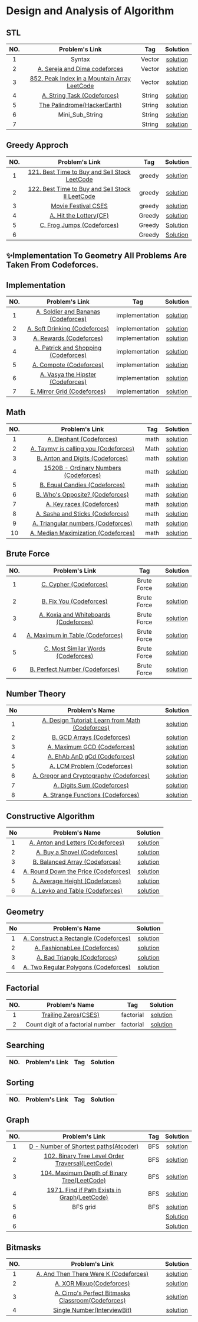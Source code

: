 # Design and Analysis of Algorithm



## STL
|NO.|Problem's Link |Tag |Solution |
|:----:|:-----:|:---:|:-----:|
|1|Syntax|Vector|[solution](https://github.com/Shakil-RU/Algorithm/blob/main/STL/Vector/syntax.cpp)|
|2|[A. Sereja and Dima codeforces](https://codeforces.com/problemset/problem/381/A)|Vector |[solution](https://github.com/Shakil-RU/Algorithm/blob/main/STL/Vector/sereja_and_dima.cpp)|
|3|[852. Peak Index in a Mountain Array LeetCode](https://leetcode.com/problems/peak-index-in-a-mountain-array/)|Vector |[solution](https://github.com/Shakil-RU/Algorithm/blob/main/STL/Vector/mountain_array.cpp)|
|4|[A. String Task (Codeforces)](https://codeforces.com/problemset/problem/118/A)|String|[solution](https://github.com/Shakil-RU/Algorithm/blob/main/STL/String/A.%20String%20Task.cpp)|
|5|[The Palindrome(HackerEarth)](https://www.hackerearth.com/problem/algorithm/the-palindrome-2/?purpose=signup&source=problem-page&update=google)|String|[solution](https://github.com/Shakil-RU/Algorithm/blob/main/STL/String/The%20Palindrome.cpp)|
|6|Mini_Sub_String|String|[solution](https://github.com/Shakil-RU/Algorithm/blob/main/STL/String/Mini_sub_string.cpp)|
|7|[]()|String|[solution]()|


## Greedy Approch
|NO. |Problem's Link |Tag |Solution |
|:---:|:--:|:----:|:--:|
|1|[121. Best Time to Buy and Sell Stock LeetCode](https://leetcode.com/problems/best-time-to-buy-and-sell-stock/)|greedy|[solution](https://github.com/Shakil-RU/Algorithm/blob/main/Greedy/LeetCode_problem121_122_123.cpp)|
|2|[122. Best Time to Buy and Sell Stock II LeetCode](https://leetcode.com/problems/best-time-to-buy-and-sell-stock-ii/)|greedy|[solution](https://github.com/Shakil-RU/Algorithm/blob/main/Greedy/LeetCode_problem121_122_123.cpp)|
|3|[Movie Festival CSES](https://cses.fi/problemset/task/1629)|greedy|[solution](https://github.com/Shakil-RU/Algorithm/blob/main/Greedy/movie_festival.cpp)|
|4|[A. Hit the Lottery(CF)](https://codeforces.com/problemset/problem/996/A)|Greedy|[solution](https://github.com/Shakil-RU/Algorithm/blob/main/winter_vacation/A.%20Hit%20the%20Lottery.cpp)|
|5|[C. Frog Jumps (Codeforces)](https://codeforces.com/contest/1324/problem/C)|Greedy|[Solution](https://github.com/Shakil-RU/Algorithm/blob/main/Greedy/C.%20Frog%20Jumps.cpp)|
|6|[]()|Greedy|[Solution]()|



## ✨Implementation To Geometry All Problems Are Taken From Codeforces.

## Implementation
|NO. |Problem's Link |Tag |Solution |
|:---:|:--:|:----:|:--:|
|1|[A. Soldier and Bananas (Codeforces)](https://codeforces.com/problemset/problem/546/A)|implementation|[solution](https://github.com/Shakil-RU/Algorithm/blob/main/winter_vacation/A.%20Soldair%20and%20Bananas.cpp)|
|2|[A. Soft Drinking (Codeforces)](https://codeforces.com/problemset/problem/151/A)|implementation|[solution](https://github.com/Shakil-RU/Algorithm/blob/main/winter_vacation/A.%20Soft%20Drinking.cpp)|
|3|[A. Rewards (Codeforces)](https://codeforces.com/problemset/problem/448/A)|implementation|[solution](https://github.com/Shakil-RU/Algorithm/blob/main/winter_vacation/A.%20Rewards.cpp)|
|4|[A. Patrick and Shopping (Codeforces)](https://codeforces.com/problemset/problem/599/A)|implementation|[solution](https://github.com/Shakil-RU/Algorithm/blob/main/winter_vacation/A.%20Patrick%20and%20Shopping.cpp)|
|5|[A. Compote (Codeforces)](https://codeforces.com/problemset/problem/746/A)|implementation|[solution](https://github.com/Shakil-RU/Algorithm/blob/main/winter_vacation/A.%20Compote.cpp)|
|6|[A. Vasya the Hipster (Codeforces)](https://codeforces.com/problemset/problem/581/A)|implementation|[solution](https://github.com/Shakil-RU/Algorithm/blob/main/winter_vacation/A.%20Vasya%20The%20Hipster.cpp)|
|7|[E. Mirror Grid (Codeforces)](https://codeforces.com/contest/1703/problem/E)|implementation|[solution](https://github.com/Shakil-RU/Algorithm/blob/main/Implementation/E.%20Mirror%20Grid.cpp)|

## Math
|NO. |Problem's Link |Tag |Solution |
|:---:|:--:|:----:|:--:|
|1|[A. Elephant (Codeforces)](https://codeforces.com/problemset/problem/617/A)|math|[solution](https://github.com/Shakil-RU/Algorithm/blob/main/winter_vacation/A.%20Elephant.cpp)|
|2|[A. Taymyr is calling you (Codeforces)](https://codeforces.com/problemset/problem/764/A)|Math|[solution](https://github.com/Shakil-RU/Algorithm/blob/main/winter_vacation/A.%20Taymyr%20is%20calling%20you.CPP)|
|3|[B. Anton and Digits (Codeforces)](https://codeforces.com/contest/734/problem/B)|math|[solution](https://github.com/Shakil-RU/Algorithm/blob/main/winter_vacation/B.%20Anton%20and%20Digits.cpp)|
|4|[1520B - Ordinary Numbers (Codeforces)](https://codeforces.com/contest/1520/problem/B)|math|[solution](https://github.com/Shakil-RU/Algorithm/blob/main/winter_vacation/B.%20Ordinary%20Numbers.cpp)|
|5|[B. Equal Candies (Codeforces)](https://codeforces.com/problemset/problem/1676/B)|math|[solution](https://github.com/Shakil-RU/Algorithm/blob/main/winter_vacation/B.%20Equal%20Candies.cpp)|
|6|[B. Who's Opposite? (Codeforces)](https://codeforces.com/problemset/problem/1560/B)|math|[solution](https://github.com/Shakil-RU/Algorithm/blob/main/winter_vacation/B.%20Who's%20Opposite%3F.cpp)|
|7|[A. Key races (Codeforces)](https://codeforces.com/problemset/problem/835/A)|math|[solution](https://github.com/Shakil-RU/Algorithm/blob/main/winter_vacation/A.%20Key%20races.cpp)|
|8|[A. Sasha and Sticks (Codeforces)](https://codeforces.com/problemset/problem/832/A)|math|[solution](https://github.com/Shakil-RU/Algorithm/blob/main/winter_vacation/A.%20Sasha%20and%20Sticks.cpp)|
|9|[A. Triangular numbers (Codeforces)](https://codeforces.com/problemset/problem/47/A)|math|[solution](https://github.com/Shakil-RU/Algorithm/blob/main/winter_vacation/A.%20Triangular%20numbers.cpp)|
|10|[A. Median Maximization (Codeforces)](https://codeforces.com/problemset/problem/1566/A)|math|[solution](https://github.com/Shakil-RU/Algorithm/blob/main/winter_vacation/A.%20Median%20Maximization.cpp)|

## Brute Force
|NO. |Problem's Link |Tag |Solution |
|:---:|:--:|:----:|:--:|
|1|[C. Cypher (Codeforces)](https://codeforces.com/problemset/problem/1703/C)|Brute Force|[solution](https://github.com/Shakil-RU/Algorithm/blob/main/winter_vacation/C.%20Cypher.cpp)|
|2|[B. Fix You (Codeforces)](https://codeforces.com/problemset/problem/1391/B)|Brute Force|[solution](https://github.com/Shakil-RU/Algorithm/blob/main/winter_vacation/B.%20Fix%20You.cpp)|
|3|[A. Koxia and Whiteboards (Codeforces)](https://codeforces.com/problemset/problem/1770/A)|Brute Force|[solution](https://github.com/Shakil-RU/Algorithm/blob/main/Brute%20Force/A.%20Koxia%20and%20Whiteboards.cpp)|
|4|[A. Maximum in Table (Codeforces)](https://codeforces.com/problemset/problem/509/A)|Brute Force|[solution](https://github.com/Shakil-RU/Algorithm/blob/main/Brute%20Force/A.%20Maximum%20in%20Table.cpp)|
|5|[C. Most Similar Words (Codeforces)](https://github.com/Shakil-RU/Algorithm/blob/main/Brute%20Force/C.%20Most%20Similar%20Words.cpp)|Brute Force|[solution](https://github.com/Shakil-RU/Algorithm/blob/main/Brute%20Force/C.%20Most%20Similar%20Words.cpp)|
|6|[B. Perfect Number (Codeforces)](https://github.com/mehedihasanshakil7/Design-and-Analysis-of-Algorithms/blob/main/Brute_Force/919B.cpp)|Brute Force|[solution](https://github.com/Shakil-RU/Algorithm/blob/main/Brute%20Force/B.%20Perfect%20Number.cpp)|


## Number Theory
|No|Problem's Name|Solution|
|:---:|:---:|:---:|
|1|[A. Design Tutorial: Learn from Math (Codeforces)](https://codeforces.com/problemset/problem/472/A)|[solution](https://github.com/Shakil-RU/Algorithm/blob/main/Number%20Theory/A.%20Design%20Tutorial:%20Learn%20from%20Math.cpp)|
|2|[B. GCD Arrays (Codeforces)](https://codeforces.com/problemset/problem/1629/B)|[solution](https://github.com/Shakil-RU/Algorithm/blob/main/Number%20Theory/B.%20GCD%20Arrays.cpp)|
|3|[A. Maximum GCD (Codeforces)](https://codeforces.com/problemset/problem/1370/A)|[solution](https://github.com/Shakil-RU/Algorithm/blob/main/Number%20Theory/A.%20Maximum%20GCD.cpp)|
|4|[A. EhAb AnD gCd (Codeforces)](https://codeforces.com/contest/1325/problem/A)|[solution](https://github.com/Shakil-RU/Algorithm/blob/main/Number%20Theory/A.%20EhAb%20AnD%20gCd.cpp)|
|5|[A. LCM Problem (Codeforces)](https://codeforces.com/problemset/problem/1389/A)|[solution](https://github.com/Shakil-RU/Algorithm/blob/main/Number%20Theory/A.%20LCM%20Problem.cpp)|
|6|[A. Gregor and Cryptography (Codeforces)](https://codeforces.com/problemset/problem/1549/A)|[solution](https://github.com/Shakil-RU/Algorithm/blob/main/Number%20Theory/A.%20Gregor%20and%20Cryptography.cpp)|
|7|[A. Digits Sum (Codeforces)](https://codeforces.com/problemset/problem/1553/A)|[solution](https://github.com/Shakil-RU/Algorithm/blob/main/Number%20Theory/A.%20Digits%20Sum.cpp)|
|8|[A. Strange Functions (Codeforces)](https://codeforces.com/problemset/problem/1455/A)|[solution](https://github.com/Shakil-RU/Algorithm/blob/main/Number%20Theory/A.%20Strange%20Functions.cpp)|


## Constructive Algorithm
|No|Problem's Name|Solution|
|:---:|:---:|:---:|
|1|[A. Anton and Letters (Codeforces)](https://codeforces.com/problemset/problem/443/A)|[solution](https://github.com/Shakil-RU/Algorithm/blob/main/Constructive%20Algorithm/A.%20Anton%20and%20Letters.cpp)|
|2|[A. Buy a Shovel (Codeforces)](https://codeforces.com/problemset/problem/732/A)|[solution](https://github.com/Shakil-RU/Algorithm/blob/main/Constructive%20Algorithm/A.%20Buy%20a%20Shovel.cpp)|
|3|[B. Balanced Array (Codeforces)](https://codeforces.com/problemset/problem/1343/B)|[solution](https://github.com/Shakil-RU/Algorithm/blob/main/Constructive%20Algorithm/B.%20Balanced%20Array.cpp)|
|4|[A. Round Down the Price (Codeforces)](https://codeforces.com/problemset/problem/1702/A)|[solution](https://github.com/Shakil-RU/Algorithm/blob/main/Constructive%20Algorithm/A.%20Round%20Down%20the%20Price.cpp)|
|5|[A. Average Height (Codeforces)](https://codeforces.com/problemset/problem/1509/A)|[solution](https://github.com/Shakil-RU/Algorithm/blob/main/Constructive%20Algorithm/A.%20Average%20Height.cpp)|
|6|[A. Levko and Table (Codeforces)](https://codeforces.com/problemset/problem/361/A)|[solution](https://github.com/Shakil-RU/Algorithm/blob/main/Constructive%20Algorithm/A.%20Levko%20and%20Table.cpp)|


## Geometry
|No|Problem's Name|Solution|
|:---:|:---:|:---:|
|1|[A. Construct a Rectangle (Codeforces)](https://codeforces.com/problemset/problem/1622/A)|[solution](https://github.com/Shakil-RU/Algorithm/blob/main/Geometry/A.%20Construct%20a%20Rectangle.cpp)|
|2|[A. FashionabLee (Codeforces)](https://codeforces.com/problemset/problem/1369/A)|[solution](https://github.com/Shakil-RU/Algorithm/blob/main/Geometry/A.%20FashionabLee.cpp)|
|3|[A. Bad Triangle (Codeforces)](https://codeforces.com/problemset/problem/1398/A)|[solution](https://github.com/Shakil-RU/Algorithm/blob/main/Geometry/A.%20Bad%20Triangle.cpp)|
|4|[A. Two Regular Polygons (Codeforces)](https://codeforces.com/problemset/problem/1312/A)|[solution](https://github.com/Shakil-RU/Algorithm/blob/main/Geometry/A.%20Two%20Regular%20Polygons.cpp)|



## Factorial
|NO.|Problem's Name|Tag |Solution |
|:----:|:-----:|:---:|:-----:|
|1|[Trailing Zeros(CSES)](https://cses.fi/problemset/task/1618)|factorial|[solution](https://github.com/Shakil-RU/Algorithm/blob/main/factorial/trailing_zero.cpp)|
|2|Count digit of a factorial number|factorial|[solution](https://github.com/Shakil-RU/Algorithm/blob/main/factorial/count_digit_of_factorial_number.cpp)|


## Searching
|NO.|Problem's Link |Tag |Solution |
|:----:|:-----:|:---:|:-----:|


## Sorting
|NO.|Problem's Link |Tag |Solution |
|:----:|:-----:|:---:|:-----:|

## Graph
|NO. |Problem's Link |Tag |Solution |
|:---:|:--:|:----:|:--:|
|1|[D - Number of Shortest paths(Atcoder)](https://atcoder.jp/contests/abc211/tasks/abc211_d)|BFS|[solution](https://github.com/Shakil-RU/Algorithm/blob/main/Graph/D%20-%20Number%20of%20Shortest%20paths%20.cpp)|
|2|[102. Binary Tree Level Order Traversal(LeetCode)](https://leetcode.com/problems/binary-tree-level-order-traversal/)|BFS|[solution](https://github.com/Shakil-RU/Algorithm/blob/main/Graph/102.%20Binary%20Tree%20Level%20Order%20Traversal.cpp)|
|3|[104. Maximum Depth of Binary Tree(LeetCode)](https://leetcode.com/problems/maximum-depth-of-binary-tree/description/)|BFS|[solution](https://github.com/Shakil-RU/Algorithm/blob/main/Graph/104.%20Maximum%20Depth%20of%20Binary%20Tree.cpp)|
|4|[1971. Find if Path Exists in Graph(LeetCode)](https://leetcode.com/problems/find-if-path-exists-in-graph/description/)|BFS|[solution](https://github.com/Shakil-RU/Algorithm/blob/main/Graph/1971.%20Find%20if%20Path%20Exists%20in%20Graph.cpp)|
|5|BFS grid|BFS|[solution](https://github.com/Shakil-RU/Algorithm/blob/main/Graph/bfs_grid.cpp)|
|6|[]()||[Solution]()|
|6|[]()||[Solution]()|


## Bitmasks
|NO. |Problem's Link|Solution |
|:---:|:--:|:--:|
|1|[A. And Then There Were K (Codeforces)](https://codeforces.com/problemset/problem/1527/A)|[solution](https://github.com/Shakil-RU/Algorithm/blob/main/Bitmasks/A.%20And%20Then%20There%20Were%20K.cpp)|
|2|[A. XOR Mixup(Codeforces)](https://codeforces.com/problemset/problem/1698/A)|[solution](https://github.com/Shakil-RU/Algorithm/blob/main/Bitmasks/A.%20XOR%20Mixup.cpp)|
|3|[A. Cirno's Perfect Bitmasks Classroom(Codeforces)](https://codeforces.com/problemset/problem/1688/A)|[solution](https://github.com/Shakil-RU/Algorithm/blob/main/Bitmasks/A.%20Cirno's%20Perfect%20Bitmasks%20Classroom.cpp)|
|4|[Single Number(InterviewBit)](https://www.interviewbit.com/problems/single-number/)|[solution](https://github.com/Shakil-RU/Algorithm/blob/main/Bitmasks/Single%20Number.cpp)|


